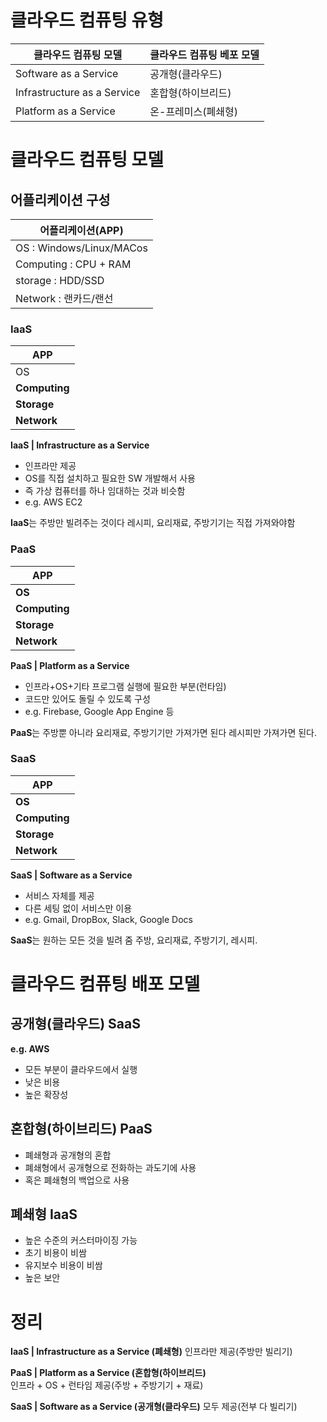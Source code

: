 # 클라우드 컴퓨팅 유형

| 클라우드 컴퓨팅 모델 | 클라우드 컴퓨팅 베포 모델 |
| --- | --- |
| Software as a Service | 공개형(클라우드) |
| Infrastructure as a Service | 혼합형(하이브리드) |
| Platform as a Service | 온-프레미스(폐쇄형) |

# 클라우드 컴퓨팅 모델

## 어플리케이션 구성

| 어플리케이션(APP) |
| --- |
| OS : Windows/Linux/MACos |
| Computing : CPU + RAM |
| storage : HDD/SSD |
| Network : 랜카드/랜선 |

### IaaS

| APP |
| --- |
| OS |
| **Computing** |
| **Storage** |
| **Network** |

**IaaS | Infrastructure as a Service**

- 인프라만 제공
- OS를 직접 설치하고 필요한 SW 개발해서 사용
- 즉 가상 컴퓨터를 하나 임대하는 것과 비슷함
- e.g. AWS EC2

**IaaS**는 주방만 빌려주는 것이다 레시피, 요리재료, 주방기기는 직접 가져와야함 

### PaaS

| APP |
| --- |
| **OS** |
| **Computing** |
| **Storage** |
| **Network** |

**PaaS | Platform as a Service**

- 인프라+OS+기타 프로그램 실행에 필요한 부분(런타임)
- 코드만 있어도 돌릴 수 있도록 구성
- e.g. Firebase, Google App Engine 등

**PaaS**는 주방뿐 아니라 요리재료, 주방기기만 가져가면 된다 레시피만 가져가면 된다.

### SaaS

| **APP** |
| --- |
| **OS** |
| **Computing** |
| **Storage** |
| **Network** |

**SaaS | Software as a Service**

- 서비스 자체를 제공
- 다른 세팅 없이 서비스만 이용
- e.g. Gmail, DropBox, Slack, Google Docs

**SaaS**는 원하는 모든 것을 빌려 줌 주방, 요리재료, 주방기기, 레시피.

# 클라우드 컴퓨팅 배포 모델

## 공개형(클라우드) SaaS

**e.g. AWS**

- 모든 부분이 클라우드에서 실행
- 낮은 비용
- 높은 확장성

## 혼합형(하이브리드) PaaS

- 폐쇄형과 공개형의 혼합
- 폐쇄형에서 공개형으로 전화하는 과도기에 사용
- 혹은 폐쇄형의 백업으로 사용

## 폐쇄형 IaaS

- 높은 수준의 커스터마이징 가능
- 초기 비용이 비쌈
- 유지보수 비용이 비쌈
- 높은 보안

# 정리

**IaaS | Infrastructure as a Service  (폐쇄형)**
인프라만 제공(주방만 빌리기)

**PaaS | Platform as a Service (혼합형(하이브리드)**  
인프라 + OS + 런타임 제공(주방 + 주방기기 + 재료)

**SaaS | Software as a Service (공개형(클라우드)**
모두 제공(전부 다 빌리기)